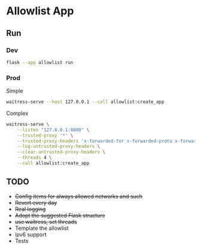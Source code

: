 # Allowlist App

## Run

### Dev

```bash
flask --app allowlist run
```

### Prod

Simple

```bash
waitress-serve --host 127.0.0.1 --call allowlist:create_app
```

Complex

```bash
waitress-serve \
    --listen "127.0.0.1:8080" \
    --trusted-proxy '*' \
    --trusted-proxy-headers 'x-forwarded-for x-forwarded-proto x-forwarded-port' \
    --log-untrusted-proxy-headers \
    --clear-untrusted-proxy-headers \
    --threads 4 \
    --call allowlist:create_app
```


## TODO

* ~~Config items for always allowed networks and such~~
* ~~Revert every day~~
* ~~Real logging~~
* ~~Adopt the suggested Flask structure~~
* ~~use waitress, set threads~~
* Template the allowlist
* ipv6 support
* Tests
